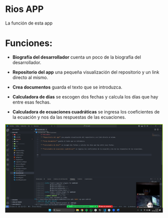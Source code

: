 # Rios APP

La función de esta app

# Funciones:

* **Biografía del desarrollador** cuenta un poco de la biografía del desarrollador.

* **Repositorio del app** una pequeña visualización del repositorio y un link directo al mismo.

* **Crea documentos** guarda el texto que se introduzca.

* **Calculadora de días** se escogen dos fechas y calcula los días que hay entre esas fechas.

* **Calculadora de ecuaciones cuadráticas** se ingresa los coeficientes de la ecuación y nos da las respuestas de las ecuaciones.


![alt text](image.png)
